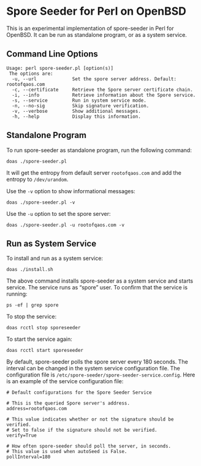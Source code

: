 Spore Seeder for Perl on OpenBSD
====

This is an experimental implementation of spore-seeder in Perl for OpenBSD. It can be run as standalone program, or as a system service.

Command Line Options
----

```
Usage: perl spore-seeder.pl [option(s)]
 The options are:
  -u, --url             Set the spore server address. Default: rootofqaos.com
  -c, --certificate     Retrieve the Spore server certificate chain.
  -i, --info            Retrieve information about the Spore service.
  -s, --service         Run in system service mode.
  -n, --no-sig          Skip signature verification.
  -v, --verbose         Show additional messages.
  -h, --help            Display this information.
```

Standalone Program
----

To run spore-seeder as standalone program, run the following command:

```
doas ./spore-seeder.pl
```

It will get the entropy from default server `rootofqaos.com` and add the entropy to `/dev/urandom`.

Use the `-v` option to show informational messages:

```
doas ./spore-seeder.pl -v
```

Use the `-u` option to set the spore server:

```
doas ./spore-seeder.pl -u rootofqaos.com -v
```

Run as System Service
----

To install and run as a system service:

```
doas ./install.sh
```

The above command installs spore-seeder as a system service and starts service. The service runs as “spore” user. To confirm that the service is running:

```
ps -ef | grep spore
```

To stop the service:
```
doas rcctl stop sporeseeder
```

To start the service again:
```
doas rcctl start sporeseeder
```

By default, spore-seeder polls the spore server every 180 seconds. The interval can be changed in the system service configuration file. The configuration file is `/etc/spore-seeder/spore-seeder-service.config`. Here is an example of the service configuration file:


```
# Default configurations for the Spore Seeder Service

# This is the queried Spore server's address.
address=rootofqaos.com

# This value indicates whether or not the signature should be verified.
# Set to false if the signature should not be verified.
verify=True

# How often spore-seeder should poll the server, in seconds.
# This value is used when autoSeed is False.
pollInterval=180
```



